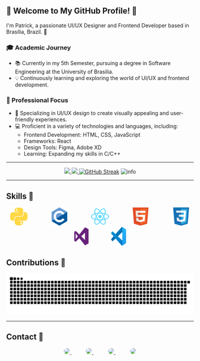 ## 👋 Welcome to My GitHub Profile! 🌟

I'm Patrick, a passionate UI/UX Designer and Frontend Developer based in Brasília, Brazil. 🌆

### 🎓 Academic Journey

- 📚 Currently in my 5th Semester, pursuing a degree in Software Engineering at the University of Brasilia.
- 💡 Continuously learning and exploring the world of UI/UX and frontend development.
  
### 💼 Professional Focus

- 🎨 Specializing in UI/UX design to create visually appealing and user-friendly experiences.
- 💻 Proficient in a variety of technologies and languages, including:
    - Frontend Development: HTML, CSS, JavaScript
    - Frameworks: React
    - Design Tools: Figma, Adobe XD
    - Learning: Expanding my skills in C/C++
      

---

<div align="center"> <!-- Adicione align="center" aqui -->
  <a href="https://github.com/patrickacs">
  <img height="150em" src="https://github-readme-stats.vercel.app/api?username=patrickacs&show_icons=true&theme=chartreuse-dark&include_all_commits=true&count_private=true"/>
  <img height="150em" src="https://github-readme-stats.vercel.app/api/top-langs/?username=patrickacs&layout=compact&langs_count=7&theme=chartreuse-dark"/>
  <a href="https://git.io/streak-stats"><img src="https://github-readme-streak-stats.herokuapp.com?user=patrickacs&theme=chartreuse-dark&border_radius=7&card_width=680" alt="GitHub Streak" /></a>
  <img src="http://github-profile-summary-cards.vercel.app/api/cards/profile-details?username=patrickacs&theme=chartreuse_dark&border_radius=7" alt="info">  
  </a>
</div>

---

## Skills 🎯
<p align="center">
    <img height="50" src="https://raw.githubusercontent.com/devicons/devicon/master/icons/python/python-plain.svg">
    &nbsp;&nbsp;&nbsp;&nbsp;&nbsp;&nbsp;&nbsp;&nbsp;&nbsp;&nbsp;&nbsp;&nbsp;&nbsp;
     <img height="50" src="https://raw.githubusercontent.com/devicons/devicon/master/icons/c/c-original.svg">
    &nbsp;&nbsp;&nbsp;&nbsp;&nbsp;&nbsp;&nbsp;&nbsp;&nbsp;&nbsp;&nbsp;&nbsp;&nbsp;
    <img height="50" src="https://raw.githubusercontent.com/devicons/devicon/master/icons/react/react-original.svg">
    &nbsp;&nbsp;&nbsp;&nbsp;&nbsp;&nbsp;&nbsp;&nbsp;&nbsp;&nbsp;&nbsp;&nbsp;&nbsp;
    <img height="50" src="https://raw.githubusercontent.com/devicons/devicon/master/icons/html5/html5-original.svg">
    &nbsp;&nbsp;&nbsp;&nbsp;&nbsp;&nbsp;&nbsp;&nbsp;&nbsp;&nbsp;&nbsp;&nbsp;&nbsp;
    <img height="50" src="https://raw.githubusercontent.com/devicons/devicon/master/icons/css3/css3-original.svg">
    &nbsp;&nbsp;&nbsp;&nbsp;&nbsp;&nbsp;&nbsp;&nbsp;&nbsp;&nbsp;&nbsp;&nbsp;&nbsp;
     <img height="50" alt="Visual Studio" height="30" width="40" src="https://raw.githubusercontent.com/devicons/devicon/9f4f5cdb393299a81125eb5127929ea7bfe42889/icons/visualstudio/visualstudio-plain.svg">
     &nbsp;&nbsp;&nbsp;&nbsp;&nbsp;&nbsp;&nbsp;&nbsp;&nbsp;&nbsp;&nbsp;&nbsp;&nbsp;
 <img height="50" alt="VS code" height="30" width="40" src="https://raw.githubusercontent.com/devicons/devicon/9f4f5cdb393299a81125eb5127929ea7bfe42889/icons/vscode/vscode-original.svg">
     &nbsp;&nbsp;&nbsp;&nbsp;&nbsp;&nbsp;&nbsp;&nbsp;&nbsp;&nbsp;&nbsp;&nbsp;&nbsp;
     
</p>


 ## Contributions 📢
 
<p align="center">
  <img src="https://github.com/patrickacs/patrickacs/blob/output/github-contribution-grid-snake.svg" alt="Snake animation">
</p>

---
    
## Contact 📢

<p align="center">
    <a href="https://github.com/patrickacs">
        <img src="https://img.shields.io/badge/github-%23100000.svg?style=for-the-badge&logo=github&logoColor=white&link=mailto:https://github.com/patrickacs" style="height: 40px; border-radius: 20px;">
    </a>
    &nbsp;&nbsp;&nbsp;&nbsp;&nbsp;&nbsp;&nbsp;&nbsp;&nbsp;
    <a href="mailto:pandersomm@gmail.com">
        <img src="https://img.shields.io/badge/gmail-D14836?style=for-the-badge&logo=gmail&logoColor=white&link=mailto:pandersomm@gmail.com" style="height: 40px; border-radius: 20px;">
    </a>
    &nbsp;&nbsp;&nbsp;&nbsp;&nbsp;&nbsp;&nbsp;&nbsp;&nbsp;
    <a href="https://www.linkedin.com/in/patrickasantos/">
        <img src="https://img.shields.io/badge/linkedin-%23100000.svg?style=for-the-badge&logo=linkedin&logoColor=white&link=mailto:https://www.linkedin.com/in/patrickasantos/" style="height: 40px; border-radius: 20px;">
    </a>
    &nbsp;&nbsp;&nbsp;&nbsp;&nbsp;&nbsp;&nbsp;&nbsp;&nbsp;
    <a href="https://www.instagram.com/patrickyeey/">
        <img src="https://img.shields.io/badge/instagram-%23100000.svg?style=for-the-badge&logo=instagram&logoColor=white&link=mailto:https://www.instagram.com/patrickyeey/" style="height: 40px; border-radius: 20px;">
    </a>
</p>

</p>

  
 
